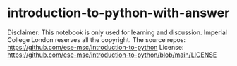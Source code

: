 # introduction-to-python-with-answer

Disclaimer: This notebook is only used for learning and discussion. Imperial College London reserves all the copyright.
The source repos: https://github.com/ese-msc/introduction-to-python
License: https://github.com/ese-msc/introduction-to-python/blob/main/LICENSE